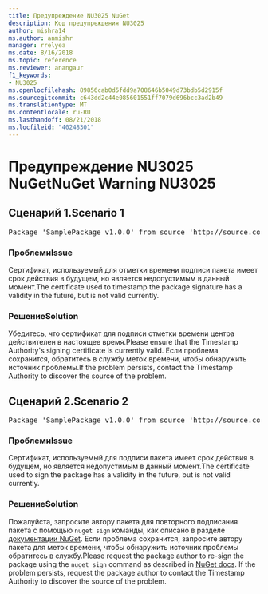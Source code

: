 ```yaml
---
title: Предупреждение NU3025 NuGet
description: Код предупреждения NU3025
author: mishra14
ms.author: anmishr
manager: rrelyea
ms.date: 8/16/2018
ms.topic: reference
ms.reviewer: anangaur
f1_keywords:
- NU3025
ms.openlocfilehash: 89856cab0d5fdd9a708646b5049d73bdb5d2915f
ms.sourcegitcommit: c643dd2c44e085601551ff7079d696bcc3ad2b49
ms.translationtype: MT
ms.contentlocale: ru-RU
ms.lasthandoff: 08/21/2018
ms.locfileid: "40248301"
---
```

# <a name="nuget-warning-nu3025"></a><span data-ttu-id="c48c3-103">Предупреждение NU3025 NuGet</span><span class="sxs-lookup"><span data-stu-id="c48c3-103">NuGet Warning NU3025</span></span>

## <a name="scenario-1"></a><span data-ttu-id="c48c3-104">Сценарий 1.</span><span class="sxs-lookup"><span data-stu-id="c48c3-104">Scenario 1</span></span>

<pre>Package 'SamplePackage v1.0.0' from source 'http://source.com/index.json': The timestamp signing certificate is not yet valid.</pre>

### <a name="issue"></a><span data-ttu-id="c48c3-105">Проблеми</span><span class="sxs-lookup"><span data-stu-id="c48c3-105">Issue</span></span>

<span data-ttu-id="c48c3-106">Сертификат, используемый для отметки времени подписи пакета имеет срок действия в будущем, но является недопустимым в данный момент.</span><span class="sxs-lookup"><span data-stu-id="c48c3-106">The certificate used to timestamp the package signature has a validity in the future, but is not valid currently.</span></span>


### <a name="solution"></a><span data-ttu-id="c48c3-107">Решение</span><span class="sxs-lookup"><span data-stu-id="c48c3-107">Solution</span></span>

<span data-ttu-id="c48c3-108">Убедитесь, что сертификат для подписи отметки времени центра действителен в настоящее время.</span><span class="sxs-lookup"><span data-stu-id="c48c3-108">Please ensure that the Timestamp Authority's signing certificate is currently valid.</span></span> <span data-ttu-id="c48c3-109">Если проблема сохранится, обратитесь в службу меток времени, чтобы обнаружить источник проблемы.</span><span class="sxs-lookup"><span data-stu-id="c48c3-109">If the problem persists, contact the Timestamp Authority to discover the source of the problem.</span></span>



## <a name="scenario-2"></a><span data-ttu-id="c48c3-110">Сценарий 2.</span><span class="sxs-lookup"><span data-stu-id="c48c3-110">Scenario 2</span></span>

<pre>Package 'SamplePackage v1.0.0' from source 'http://source.com/index.json': The primary signature's timestamp signing certificate is not yet valid.</pre>

### <a name="issue"></a><span data-ttu-id="c48c3-111">Проблеми</span><span class="sxs-lookup"><span data-stu-id="c48c3-111">Issue</span></span>

<span data-ttu-id="c48c3-112">Сертификат, используемый для подписи пакета имеет срок действия в будущем, но является недопустимым в данный момент.</span><span class="sxs-lookup"><span data-stu-id="c48c3-112">The certificate used to sign the package has a validity in the future, but is not valid currently.</span></span>


### <a name="solution"></a><span data-ttu-id="c48c3-113">Решение</span><span class="sxs-lookup"><span data-stu-id="c48c3-113">Solution</span></span>

<span data-ttu-id="c48c3-114">Пожалуйста, запросите автору пакета для повторного подписания пакета с помощью `nuget sign` команды, как описано в разделе [документации NuGet](https://docs.microsoft.com/en-us/nuget/create-packages/sign-a-package). Если проблема сохранится, запросите автору пакета для меток времени, чтобы обнаружить источник проблемы обратитесь в службу.</span><span class="sxs-lookup"><span data-stu-id="c48c3-114">Please request the package author to re-sign the package using the `nuget sign` command as described in [NuGet docs](https://docs.microsoft.com/en-us/nuget/create-packages/sign-a-package). If the problem persists, request the package author to contact the Timestamp Authority to discover the source of the problem.</span></span>


